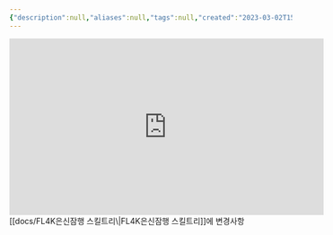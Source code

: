 ```yaml
---
{"description":null,"aliases":null,"tags":null,"created":"2023-03-02T15:26:40","updated":"2023-07-15T21:33:02","title":"플랙","dg-publish":true,"permalink":"/docs/플랙/","dgPassFrontmatter":true}
---
```


<iframe width="560" height="315" src="https://www.youtube.com/embed/-9gXQwx3w6E" title="YouTube video player" frameborder="0" allow="accelerometer; autoplay; clipboard-write; encrypted-media; gyroscope; picture-in-picture; web-share" allowfullscreen></iframe>
[[docs/FL4K은신잠행 스킬트리\|FL4K은신잠행 스킬트리]]에 변경사항
